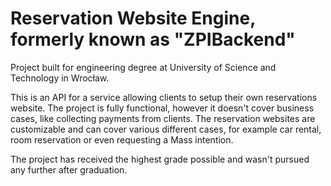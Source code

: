 # Reservation Website Engine, formerly known as "ZPIBackend"

Project built for engineering degree at University of Science and Technology in Wrocław.

This is an API for a service allowing clients to setup their own reservations website. The project is fully functional, however it doesn't cover business cases, like collecting payments from clients.
The reservation websites are customizable and can cover various different cases, for example car rental, room reservation or even requesting a Mass intention.

The project has received the highest grade possible and wasn't pursued any further after graduation.

